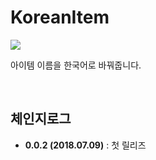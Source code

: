 # KoreanItem
![](https://i.imgur.com/rDnK8pC.png)

아이템 이름을 한국어로 바꿔줍니다.

<br>

## 체인지로그
* **0.0.2 (2018.07.09)** : 첫 릴리즈